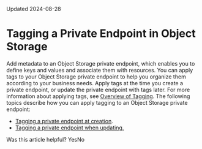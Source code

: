 Updated 2024-08-28
# Tagging a Private Endpoint in Object Storage
Add metadata to an Object Storage private endpoint, which enables you to define keys and values and associate them with resources.
You can apply tags to your Object Storage private endpoint to help you organize them according to your business needs. Apply tags at the time you create a private endpoint, or update the private endpoint with tags later. For more information about applying tags, see [Overview of Tagging](https://docs.oracle.com/iaas/Content/Tagging/Concepts/taggingoverview.htm).
The following topics describe how you can apply tagging to an Object Storage private endpoint:
  * [Tagging a private endpoint at creation](https://docs.oracle.com/en-us/iaas/Content/Object/Tasks/tag-create-private-endpoint.htm#top "Add metadata to an Object Storage private endpoint when you first create it. This metadata enables you to define keys and values and associate them with resources.").
  * [Tagging a private endpoint when updating.](https://docs.oracle.com/en-us/iaas/Content/Object/Tasks/tag-update-private-endpoint.htm#top "Add metadata to an Object Storage private endpoint when you update an existing one. This metadata enables you to define keys and values and associate them with resources.")


Was this article helpful?
YesNo

